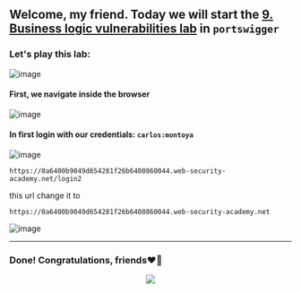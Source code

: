 ## Welcome, my friend. Today we will start the [9. Business logic vulnerabilities lab](https://portswigger.net/web-security/authentication/multi-factor/lab-2fa-simple-bypass) in ```portswigger```
### Let's play this lab:

![image](https://github.com/user-attachments/assets/ff49b697-a4a2-4d50-91fd-8ae8846a25de)

#### First, we navigate inside the browser

![image](https://github.com/user-attachments/assets/ef98bd78-6303-4061-93ce-d78b129ce23b)

#### In first login with our credentials: ```carlos:montoya```

![image](https://github.com/user-attachments/assets/6ff5a7a7-4aa7-4126-bf0a-c86ea358b25b)

```
https://0a6400b9049d654281f26b6400860044.web-security-academy.net/login2
```
this url change it to

```
https://0a6400b9049d654281f26b6400860044.web-security-academy.net
```

![image](https://github.com/user-attachments/assets/219db851-f144-4cda-ae9e-ca6369054506)

-------

### Done! Congratulations, friends❤️‍🔥


<p align="center">
<img src="https://github.com/user-attachments/assets/cecaeedb-11b2-4114-bc4f-241433ff1707" >
</p>
